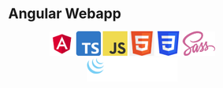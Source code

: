 # Angular Webapp
<p align="center">
  <img src="angular.svg" height="50" title="Angular">
  <img src="Typescript_logo_2020.svg.png" height="50" alt="TypeScript">
  <img src="JavaScript-logo.png" height="50" alt="JavaScript">
  <img src="png-clipart-website-development-html5-logo-world-wide-web-consortium-world-wide-web-angle-web-design.png" height="50" alt="HTML5">
  <img src="CSS3_logo.svg.png" height="50" alt="CSS3">
  <img src="2560px-Sass_Logo_Color.svg.png" height="50" alt="SASS">
  <img src="logo-jquery@2x.png" height="50" alt="jquery">
</p>